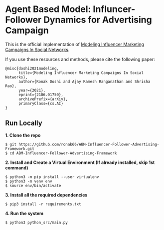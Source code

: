 # Agent Based Model: Influncer-Follower Dynamics for Advertising Campaign

This is the official implementation of [Modeling Influencer Marketing Campaigns In Social Networks](https://arxiv.org/abs/2106.01750).

If you use these resources and methods, please cite the following paper:

```
@misc{doshi2021modeling,
      title={Modeling Influencer Marketing Campaigns In Social Networks}, 
      author={Ronak Doshi and Ajay Ramesh Ranganathan and Shrisha Rao},
      year={2021},
      eprint={2106.01750},
      archivePrefix={arXiv},
      primaryClass={cs.AI}
}
```


## Run Locally
**1. Clone the repo**
```
$ git https://github.com/ronak66/ABM-Influencer-Follower-Advertising-Framework.git 
$ cd ABM-Influencer-Follower-Advertising-Framework 
```
**2. Install and Create a Virtual Environment (If already installed, skip 1st command)**    
```
$ python3 -m pip install --user virtualenv
$ python3 -m venv env
$ source env/bin/activate
```
**3. Install all the required dependencies**    
```
$ pip3 install -r requirements.txt
```
**4. Run the system**  
```
$ python3 python_src/main.py
```
